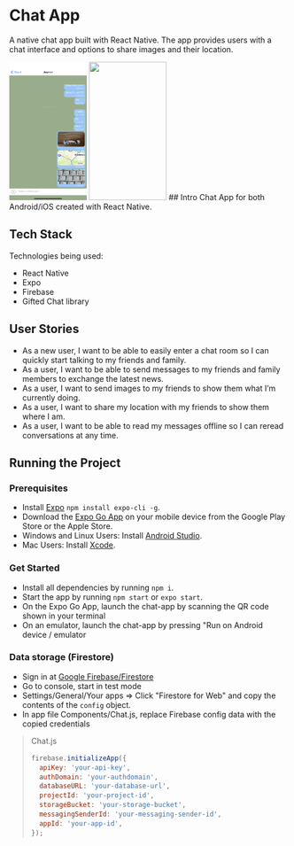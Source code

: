 # Chat App
A native chat app built with React Native. The app provides users with a chat interface and options to share images and their location.

<img  src="./assets/IMG-9036.PNG" width="140" height="250" /> 
<img  src="./assets/IMG-9037.PNG" width="140" height="250" /> 
 ## Intro
 Chat App for both Android/iOS created with React Native.

 ## Tech Stack
 Technologies being used:
 - React Native
 - Expo
 - Firebase
 - Gifted Chat library

 ## User Stories
 - As a new user, I want to be able to easily enter a chat room so I can quickly start talking to my friends and family.
 - As a user, I want to be able to send messages to my friends and family members to exchange the latest news.
 - As a user, I want to send images to my friends to show them what I’m currently doing.
 - As a user, I want to share my location with my friends to show them where I am.
 - As a user, I want to be able to read my messages offline so I can reread conversations at any time.

 ## Running the Project
### Prerequisites
- Install [Expo](https://expo.dev/) `npm install expo-cli -g`.
- Download the [Expo Go App](https://expo.dev/client) on your mobile device from the Google Play Store or the Apple Store.
- Windows and Linux Users: Install [Android Studio](https://developer.android.com/studio).
- Mac Users: Install [Xcode](https://developer.apple.com/xcode/).

### Get Started
- Install all dependencies by running `npm i`.
- Start the app by running `npm start` or `expo start`.
- On the Expo Go App, launch the chat-app by scanning the QR code shown in your terminal
- On an emulator, launch the chat-app by pressing "Run on Android device / emulator

### Data storage (Firestore)
- Sign in at [Google Firebase/Firestore](https://firebase.google.com/) 
- Go to console, start in test mode
- Settings/General/Your apps => Click "Firestore for Web" and copy the contents of the `config` object.
- In app file Components/Chat.js, replace Firebase config data with the copied credentials

> Chat.js
>
> ```javascript
> firebase.initializeApp({
>   apiKey: 'your-api-key',
>   authDomain: 'your-authdomain',
>   databaseURL: 'your-database-url',
>   projectId: 'your-project-id',
>   storageBucket: 'your-storage-bucket',
>   messagingSenderId: 'your-messaging-sender-id',
>   appId: 'your-app-id',
> });